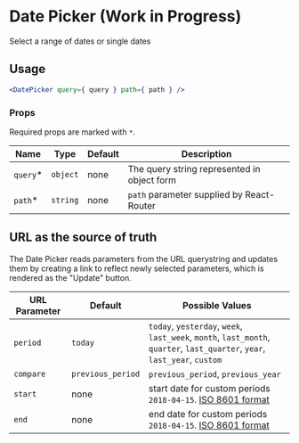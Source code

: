 Date Picker (Work in Progress)
===

Select a range of dates or single dates

## Usage

```jsx
<DatePicker query={ query } path={ path } />
```

### Props

Required props are marked with `*`.

Name | Type | Default | Description
--- | --- | --- | ---
`query`* | `object` | none | The query string represented in object form
`path`* | `string` | none | `path` parameter supplied by React-Router

## URL as the source of truth

The Date Picker reads parameters from the URL querystring and updates them by creating a link to reflect newly selected parameters, which is rendered as the "Update" button.
 
 URL Parameter | Default | Possible Values
 --- | --- | ---
 `period` | `today` | `today`, `yesterday`, `week`, `last_week`, `month`, `last_month`, `quarter`, `last_quarter`, `year`, `last_year`, `custom`
 `compare` | `previous_period` | `previous_period`, `previous_year`
 `start` | none | start date for custom periods `2018-04-15`. [ISO 8601 format](https://en.wikipedia.org/wiki/ISO_8601)
 `end` | none | end date for custom periods `2018-04-15`. [ISO 8601 format](https://en.wikipedia.org/wiki/ISO_8601)

